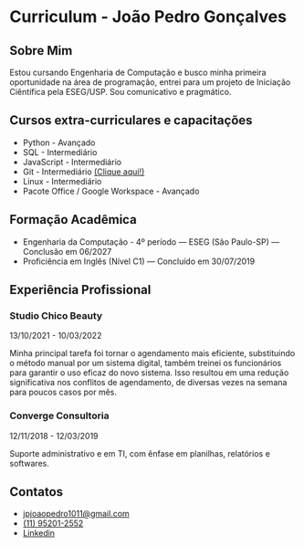 # Curriculum - João Pedro Gonçalves

## Sobre Mim

Estou cursando Engenharia de Computação e busco minha primeira oportunidade na área de programação, entrei para um projeto de Iniciação Ciêntifica pela ESEG/USP. Sou comunicativo e pragmático.

## Cursos extra-curriculares e capacitações

- Python - Avançado
- SQL - Intermediário
- JavaScript - Intermediário
- Git - Intermediário [(Clique aqui!)](https://github.com/AlephZHR0)
- Linux - Intermediário
- Pacote Office / Google Workspace - Avançado

## Formação Acadêmica

- Engenharia da Computação - 4º período — ESEG (São Paulo-SP) — Conclusão em 06/2027
- Proficiência em Inglês (Nível C1) — Concluído em 30/07/2019

## Experiência Profissional

### Studio Chico Beauty

13/10/2021 - 10/03/2022

Minha principal tarefa foi tornar o agendamento mais eficiente, substituindo o método manual por um sistema digital, também treinei os funcionários para garantir o uso eficaz do novo sistema. Isso resultou em uma redução significativa nos conflitos de agendamento, de diversas vezes na semana para poucos casos por mês.

### Converge Consultoria

12/11/2018 - 12/03/2019

Suporte administrativo e em TI, com ênfase em planilhas, relatórios e softwares.

## Contatos

- [jpjoaopedro1011@gmail.com](mailto:jpjoaopedro1011@gmail.com)
- [(11) 95201-2552](https://wa.me/5511952012552)
- [Linkedin](www.linkedin.com/in/joão-pedro-g-070b83252)
